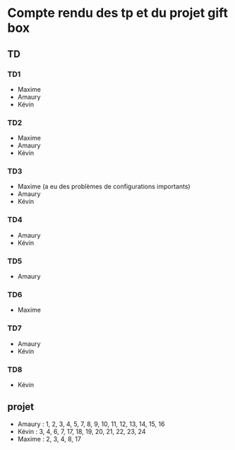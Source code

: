 # Compte rendu des tp et du projet gift box

## TD

### TD1 
- Maxime 
- Amaury
- Kévin 

### TD2
- Maxime
- Amaury
- Kévin

### TD3 
- Maxime (a eu des problèmes de configurations importants)
- Amaury 
- Kévin

### TD4 
- Amaury 
- Kévin 

### TD5
- Amaury

### TD6 
- Maxime

### TD7 
- Amaury 
- Kévin 

### TD8 
- Kévin

## projet 
- Amaury : 1, 2, 3, 4, 5, 7, 8, 9, 10, 11, 12, 13, 14, 15, 16
- Kévin  : 3, 4, 6, 7, 17, 18, 19, 20, 21, 22, 23, 24 
- Maxime : 2, 3, 4, 8, 17 